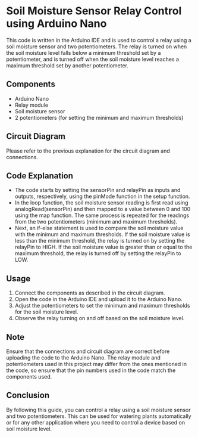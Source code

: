# Soil Moisture Sensor Relay Control using Arduino Nano
This code is written in the Arduino IDE and is used to control a relay using a soil moisture sensor and two potentiometers. The relay is turned on when the soil moisture level falls below a minimum threshold set by a potentiometer, and is turned off when the soil moisture level reaches a maximum threshold set by another potentiometer.

## Components
- Arduino Nano
- Relay module
- Soil moisture sensor
- 2 potentiometers (for setting the minimum and maximum thresholds)

## Circuit Diagram
Please refer to the previous explanation for the circuit diagram and connections.

## Code Explanation
- The code starts by setting the sensorPin and relayPin as inputs and outputs, respectively, using the pinMode function in the setup function.
- In the loop function, the soil moisture sensor reading is first read using analogRead(sensorPin) and then mapped to a value between 0 and 100 using the map function. The same process is repeated for the readings from the two potentiometers (minimum and maximum thresholds).
- Next, an if-else statement is used to compare the soil moisture value with the minimum and maximum thresholds. If the soil moisture value is less than the minimum threshold, the relay is turned on by setting the relayPin to HIGH. If the soil moisture value is greater than or equal to the maximum threshold, the relay is turned off by setting the relayPin to LOW.

## Usage
1. Connect the components as described in the circuit diagram.
2. Open the code in the Arduino IDE and upload it to the Arduino Nano.
3. Adjust the potentiometers to set the minimum and maximum thresholds for the soil moisture level.
4. Observe the relay turning on and off based on the soil moisture level.

## Note
Ensure that the connections and circuit diagram are correct before uploading the code to the Arduino Nano.
The relay module and potentiometers used in this project may differ from the ones mentioned in the code, so ensure that the pin numbers used in the code match the components used.

## Conclusion
By following this guide, you can control a relay using a soil moisture sensor and two potentiometers. This can be used for watering plants automatically or for any other application where you need to control a device based on soil moisture level.
